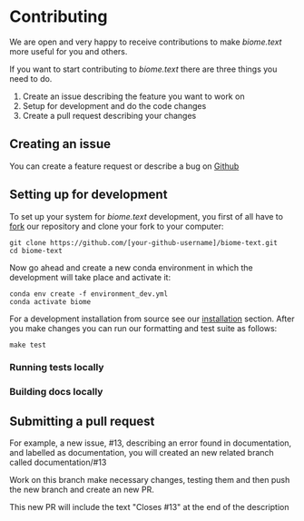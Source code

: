 # Contributing

We are open and very happy to receive contributions to make *biome.text* more useful for you and others.

If you want to start contributing to *biome.text* there are three things you need to do.

1. Create an issue describing the feature you want to work on
2. Setup for development and do the code changes
3. Create a pull request describing your changes

## Creating an issue
You can create a feature request or describe a bug on [Github](https://github.com/recognai/biome-text/issues/new/choose)

## Setting up for development
To set up your system for *biome.text* development, you first of all have to [fork](https://guides.github.com/activities/forking/)
our repository and clone your fork to your computer:

````shell script
git clone https://github.com/[your-github-username]/biome-text.git
cd biome-text
````

Now go ahead and create a new conda environment in which the development will take place and activate it:

````shell script
conda env create -f environment_dev.yml
conda activate biome
````





For a development installation from source see our [installation](../readme.md) section.
After you make changes you can run our formatting and test suite as follows:

````shell script
make test
````

### Running tests locally

### Building docs locally

## Submitting a pull request

For example, a new issue, #13, describing an error found in documentation, and labelled as documentation, you will created an new related branch called documentation/#13

Work on this branch make necessary changes, testing them and then push the new branch and create an new PR.

This new PR will include the text "Closes #13" at the end of the description
